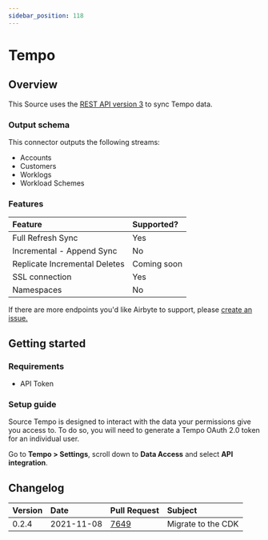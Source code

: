 ```yaml
---
sidebar_position: 118
---
```


# Tempo

## Overview

This Source uses the [REST API version 3](https://tempo-io.github.io/tempo-api-docs/) to sync Tempo data.

### Output schema

This connector outputs the following streams:

* Accounts
* Customers
* Worklogs
* Workload Schemes

### Features

| Feature | Supported? |
| :--- | :--- |
| Full Refresh Sync | Yes |
| Incremental - Append Sync | No |
| Replicate Incremental Deletes | Coming soon |
| SSL connection | Yes |
| Namespaces | No |

If there are more endpoints you'd like Airbyte to support, please [create an issue.](https://github.com/airbytehq/airbyte/issues/new/choose)

## Getting started

### Requirements

* API Token

### Setup guide

Source Tempo is designed to interact with the data your permissions give you access to. To do so, you will need to generate a Tempo OAuth 2.0 token for an individual user.

Go to **Tempo &gt; Settings**, scroll down to **Data Access** and select **API integration**.

## Changelog

| Version | Date       | Pull Request | Subject |
| :------ | :--------  | :-----       | :------ |
| 0.2.4   | 2021-11-08 | [7649](https://github.com/airbytehq/airbyte/pull/7649) | Migrate to the CDK |

